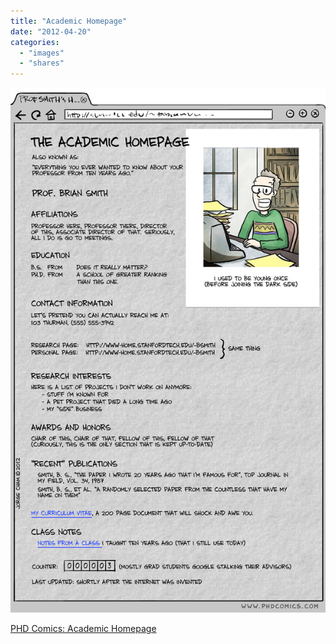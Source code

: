 ```yaml
---
title: "Academic Homepage"
date: "2012-04-20"
categories: 
  - "images"
  - "shares"
---
```


![](images/tumblr_m2q9w1cmQl1qz4vrlo1_1280.gif)

[PHD Comics: Academic Homepage](http://www.phdcomics.com/comics.php?f=1487)
